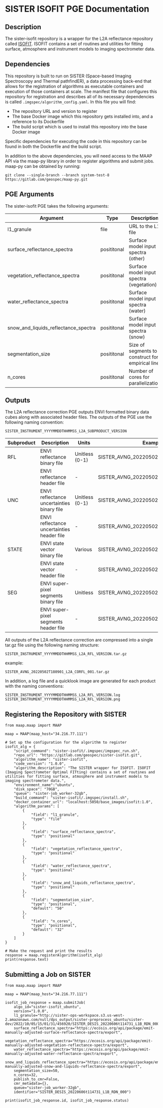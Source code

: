 # SISTER ISOFIT PGE Documentation

## Description

The sister-isofit repository is a wrapper for the L2A reflectance repository called 
[ISOFIT](https://github.com/isofit/isofit).  ISOFIT contains a set of routines and utilities for fitting surface, 
atmosphere and instrument models to imaging spectrometer data.

## Dependencies

This repository is built to run on SISTER (Space-based Imaging Spectroscopy and Thermal pathfindER), a data 
processing back-end that allows for the registration of algorithms as executable containers and execution of those 
containers at scale.  The manifest file that configures this repository for registration and describes all of its 
necessary dependencies is called `.imgspec/algorithm_config.yaml`.  In this file you will find:

* The repository URL and version to register
* The base Docker image which this repository gets installed into, and a reference to its Dockerfile
* The build script which is used to install this repository into the base Docker image

Specific dependencies for executing the code in this repository can be found in both the Dockerfile and the build 
script.

In addition to the above dependencies, you will need access to the MAAP API via the maap-py library in order to 
register algorithms and submit jobs.  maap-py can be obtained by running:

    git clone --single-branch --branch system-test-8 https://gitlab.com/geospec/maap-py.git


## PGE Arguments

The sister-isofit PGE takes the following arguments:


| Argument                             | Type        | Description                                      | Default |
|--------------------------------------|-------------|--------------------------------------------------|---------|
| l1_granule                           | file        | URL to the L1 file                               | -       |
| surface_reflectance_spectra          | posititonal | Surface model input spectra (other)              | -       |
| vegetation_reflectance_spectra       | posititonal | Surface model input spectra (vegetation)         | -       |
| water_reflectance_spectra            | posititonal | Surface model input spectra (water)              | -       |
| snow_and_liquids_reflectance_spectra | posititonal | Surface model input spectra (snow)               | -       |
| segmentation_size                    | posititonal | Size of segments to construct for empirical line | 50      |
| n_cores                              | posititonal | Number of cores for parallelization              | 32      |


## Outputs

The L2A reflectance correction PGE outputs ENVI formatted binary data cubes along with associated header files. The 
outputs of the PGE use the following naming convention:

    SISTER_INSTRUMENT_YYYYMMDDTHHMMSS_L2A_SUBPRODUCT_VERSION

| Subproduct | Description                                | Units          | Example filename                                  |
|------------|--------------------------------------------|----------------|---------------------------------------------------|
| RFL        | ENVI reflectance binary file               | Unitless (0-1) | SISTER_AVNG\_20220502T180901\_L2A\_RFL\_001       |
|            | ENVI reflectance header file               | -              | SISTER_AVNG\_20220502T180901\_L2A\_RFL\_001.hdr   |
| UNC        | ENVI reflectance uncertainties binary file | Unitless (0-1) | SISTER_AVNG\_20220502T180901\_L2A\_UNC\_001       |
|            | ENVI reflectance uncertainties header file | -              | SISTER_AVNG\_20220502T180901\_L2A\_UNC\_001.hdr   |
| STATE      | ENVI state vector binary file              | Various        | SISTER_AVNG\_20220502T180901\_L2A\_STATE\_001     |
|            | ENVI state vector header file              | -              | SISTER_AVNG\_20220502T180901\_L2A\_STATE\_001.hdr |
| SEG        | ENVI super-pixel segments binary file      | Unitless       | SISTER_AVNG\_20220502T180901\_L2A\_SEG\_001       |
|            | ENVI super-pixel segments header file      | -              | SISTER_AVNG\_20220502T180901\_L2A\_SEG\_001.hdr   |


All outputs of the L2A reflectance correction are compressed into a single tar.gz file using the following naming structure:

    SISTER_INSTRUMENT_YYYYMMDDTHHMMSS_L2A_RFL_VERSION.tar.gz

example:

    SISTER_AVNG_20220502T180901_L2A_CORFL_001.tar.gz

In addition, a log file and a quicklook image are generated for each product with the naming conventions:

 	SISTER_INSTRUMENT_YYYYMMDDTHHMMSS_L2A_RFL_VERSION.log 	
    SISTER_INSTRUMENT_YYYYMMDDTHHMMSS_L2A_RFL_VERSION.png

## Registering the Repository with SISTER

    from maap.maap import MAAP
    
    maap = MAAP(maap_host="34.216.77.111")
    
    # Set up the configuration for the algorithm to register
    isofit_alg = {
        "script_command": "sister-isofit/.imgspec/imgspec_run.sh",
        "repo_url": "https://gitlab.com/geospec/sister-isofit.git",
        "algorithm_name": "sister-isofit",
        "code_version": "1.0.0",
        "algorithm_description": "The SISTER wrapper for ISOFIT. ISOFIT (Imaging Spectrometer Optimal FITting) contains a set of routines and utilities for fitting surface, atmosphere and instrument models to imaging spectrometer data.",
        "environment_name":"ubuntu",
        "disk_space": "70GB",
        "queue": "sister-job_worker-32gb",
        "build_command": "sister-isofit/.imgspec/install.sh",
        "docker_container_url": "localhost:5050/base_images/isofit:1.0",
        "algorithm_params": [
            {
                "field": "l1_granule",
                "type": "file"
            },
            {
                "field": "surface_reflectance_spectra",
                "type": "positional"
            },
            {
                "field": "vegetation_reflectance_spectra",
                "type": "positional"
            },
            {
                "field": "water_reflectance_spectra",
                "type": "positional"
            },
            {
                "field": "snow_and_liquids_reflectance_spectra",
                "type": "positional"
            },
            {
                "field": "segmentation_size",
                "type": "positional",
                "default": "50"
            },
            {
                "field": "n_cores",
                "type": "positional",
                "default": "32"
            }
        ]
    }
    
    # Make the request and print the results
    response = maap.registerAlgorithm(isofit_alg)
    print(response.text)

## Submitting a Job on SISTER

    from maap.maap import MAAP
    
    maap = MAAP(maap_host="34.216.77.111")
    
    isofit_job_response = maap.submitJob(
        algo_id="sister-isofit_ubuntu",
        version="1.0.0",
        l1_granule="http://sister-ops-workspace.s3.us-west-2.amazonaws.com/null/dps_output/sister-preprocess_ubuntu/sister-dev/2022/10/05/15/01/31/456920/SISTER_DESIS_20220606t114731_L1B_RDN_000.tar.gz",
        surface_reflectance_spectra="https://ecosis.org/api/package/emit-manually-adjusted-surface-reflectance-spectra/export",
        vegetation_reflectance_spectra="https://ecosis.org/api/package/emit-manually-adjusted-vegetation-reflectance-spectra/export",
        water_reflectance_spectra="https://ecosis.org/api/package/emit-manually-adjusted-water-reflectance-spectra/export",
        snow_and_liquids_reflectance_spectra="https://ecosis.org/api/package/emit-manually-adjusted-snow-and-liquids-reflectance-spectra/export",
        segmentation_size=50,
        n_cores=32,
        publish_to_cmr=False,
        cmr_metadata={},
        queue="sister-job_worker-32gb",
        identifier="SISTER_DESIS_20220606t114731_L1B_RDN_000")
    
    print(isofit_job_response.id, isofit_job_response.status)
